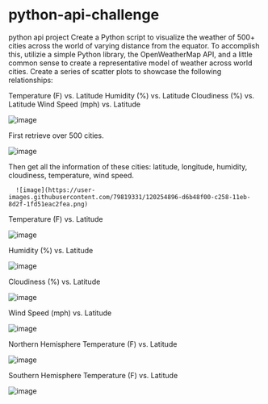# python-api-challenge
python api project
Create a Python script to visualize the weather of 500+ cities across the world of varying distance from the equator. To accomplish this, utilizie a simple Python library, the OpenWeatherMap API, and a little common sense to create a representative model of weather across world cities.
Create a series of scatter plots to showcase the following relationships:

Temperature (F) vs. Latitude
Humidity (%) vs. Latitude
Cloudiness (%) vs. Latitude
Wind Speed (mph) vs. Latitude

![image](https://user-images.githubusercontent.com/79819331/120253646-e8486780-c255-11eb-97a1-5ba0b6c2e60e.png)

First retrieve over 500 cities.

![image](https://user-images.githubusercontent.com/79819331/120253785-4ecd8580-c256-11eb-8903-3b26707fd392.png)

Then get all the information of these cities: latitude, longitude, humidity, cloudiness, temperature, wind speed.

      ![image](https://user-images.githubusercontent.com/79819331/120254896-d6b48f00-c258-11eb-8d2f-1fd51eac2fea.png)

Temperature (F) vs. Latitude


![image](https://user-images.githubusercontent.com/79819331/120254135-22663900-c257-11eb-9c87-8a54f7d04af1.png)

Humidity (%) vs. Latitude


![image](https://user-images.githubusercontent.com/79819331/120254225-593c4f00-c257-11eb-85b5-a59173fdafcd.png)


Cloudiness (%) vs. Latitude



![image](https://user-images.githubusercontent.com/79819331/120254488-fd25fa80-c257-11eb-9992-2498d6965351.png)


Wind Speed (mph) vs. Latitude



![image](https://user-images.githubusercontent.com/79819331/120254926-e9c75f00-c258-11eb-92ab-50836af9930f.png)



Northern Hemisphere Temperature (F) vs. Latitude




   ![image](https://user-images.githubusercontent.com/79819331/120254970-f9df3e80-c258-11eb-9272-4f1046646246.png)



Southern Hemisphere Temperature (F) vs. Latitude



![image](https://user-images.githubusercontent.com/79819331/120255424-e7b1d000-c259-11eb-844b-539e97608cba.png)





